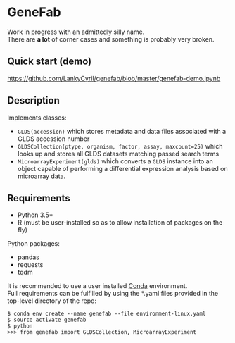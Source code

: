 # GeneFab

Work in progress with an admittedly silly name.  
There are **a lot** of corner cases and something is probably very broken.

## Quick start (demo)

https://github.com/LankyCyril/genefab/blob/master/genefab-demo.ipynb

## Description

Implements classes:
* `GLDS(accession)` which stores metadata and data files associated with a
GLDS accession number
* `GLDSCollection(ptype, organism, factor, assay, maxcount=25)` which looks up
and stores all GLDS datasets matching passed search terms
* `MicroarrayExperiment(glds)` which converts a `GLDS` instance into an object
capable of performing a differential expression analysis based on microarray
data.

## Requirements

* Python 3.5+
* R (must be user-installed so as to allow installation of packages on the fly)

Python packages:
* pandas
* requests
* tqdm

It is recommended to use a user installed
[Conda](https://www.anaconda.com/download/) environment.  
Full requirements can be fulfilled by using the \*.yaml files provided in the
top-level directory of the repo:

```
$ conda env create --name genefab --file environment-linux.yaml
$ source activate genefab
$ python
>>> from genefab import GLDSCollection, MicroarrayExperiment
```
